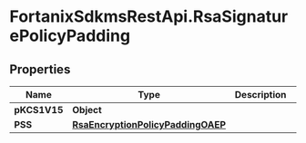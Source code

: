 # FortanixSdkmsRestApi.RsaSignaturePolicyPadding

## Properties
Name | Type | Description | Notes
------------ | ------------- | ------------- | -------------
**pKCS1V15** | **Object** |  | [optional] 
**PSS** | [**RsaEncryptionPolicyPaddingOAEP**](RsaEncryptionPolicyPaddingOAEP.md) |  | [optional] 


